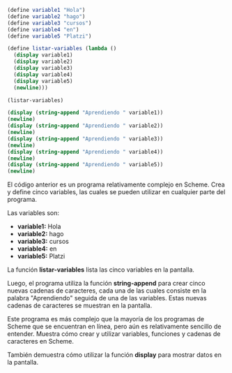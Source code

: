 ```scheme
(define variable1 "Hola")
(define variable2 "hago")
(define variable3 "cursos")
(define variable4 "en")
(define variable5 "Platzi")

(define listar-variables (lambda ()
  (display variable1)
  (display variable2)
  (display variable3)
  (display variable4)
  (display variable5)
  (newline)))

(listar-variables)

(display (string-append "Aprendiendo " variable1))
(newline)
(display (string-append "Aprendiendo " variable2))
(newline)
(display (string-append "Aprendiendo " variable3))
(newline)
(display (string-append "Aprendiendo " variable4))
(newline)
(display (string-append "Aprendiendo " variable5))
(newline)
```

El código anterior es un programa relativamente complejo en Scheme. Crea y define cinco variables, las cuales se pueden utilizar en cualquier parte del programa.

Las variables son:

* **variable1:** Hola
* **variable2:** hago
* **variable3:** cursos
* **variable4:** en
* **variable5:** Platzi

La función **listar-variables** lista las cinco variables en la pantalla.

Luego, el programa utiliza la función **string-append** para crear cinco nuevas cadenas de caracteres, cada una de las cuales consiste en la palabra "Aprendiendo" seguida de una de las variables. Estas nuevas cadenas de caracteres se muestran en la pantalla.

Este programa es más complejo que la mayoría de los programas de Scheme que se encuentran en línea, pero aún es relativamente sencillo de entender. Muestra cómo crear y utilizar variables, funciones y cadenas de caracteres en Scheme.

También demuestra cómo utilizar la función **display** para mostrar datos en la pantalla.